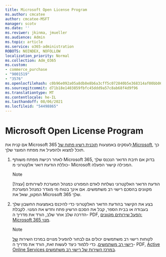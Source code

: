 ```yaml
---
title: Microsoft Open License Program
ms.author: cmcatee
author: cmcatee-MSFT
manager: scotv
ms.date: ''
ms.reviwer: jkinma, jmueller
ms.audience: Admin
ms.topic: article
ms.service: o365-administration
ROBOTS: NOINDEX, NOFOLLOW
localization_priority: Normal
ms.collection: Adm_O365
ms.custom:
- commerce_purchase
- "9001519"
- "3576"
ms.openlocfilehash: c0b96e092a05a8db8e8b6a3cff5c072840b5e368314af00bb065e03149df6b60
ms.sourcegitcommit: d71b18e1403859fbfc45ddd9a57c8ab68f4d9f96
ms.translationtype: MT
ms.contentlocale: he-IL
ms.lasthandoff: 08/06/2021
ms.locfileid: "54498865"
---
```

# <a name="microsoft-open-license-program"></a>Microsoft Open License Program

אם קנית את Microsoft 365 לעסקים באמצעות [תוכנית רשיון פתוח של Microsoft](https://go.microsoft.com/fwlink/p/?LinkID=613298), כך תוכל למצוא ולהפעיל את מפתח המוצר שלך.

1. לאחר רכישת מפתח משותף Microsoft 365, בדוק אם תיבת הדואר הנכנס שלך כוללת הודעת דואר אלקטרוני מ- Microsoft המכילה קישור הפעלה.

    > [!NOTE]
    > [!עצה] הודעת הדואר האלקטרוני נשלחת לאדם המפורט כמנהל המערכת לשירותים מקוונים בהסכם רישוי רב משתמשים. אם אינך בטוח מי מוגדר כמנהל המערכת המקוון, שאל את Microsoft 365 שלך.
1. בצע את הקישור בהודעת הדואר האלקטרוני כדי להיכנס באמצעות החשבון שלך בעבודה או בבית הספר, קבל את הסכם הרשיון פתח וחדש את המנוי. לקבלת הדרכה שלב אחר שלב, הורד את מדריך ה- PDF, [הפעל שירותים מקוונים: Microsoft 365 מנוי](https://go.microsoft.com/fwlink/p/?LinkId=618100).

    > [!NOTE]
    > לקוחות רישוי רב משתמשים יכולים גם לבחור להפעיל מנויים במרכז השירות [של רישוי רב משתמשים](https://go.microsoft.com/fwlink/p/?LinkID=282016). כדי ללמוד כיצד לעשות זאת, הורד את מדריך ה- PDF, [Active Online Services במרכז השירות של רישוי רב משתמשים](https://go.microsoft.com/fwlink/p/?LinkId=618096).
